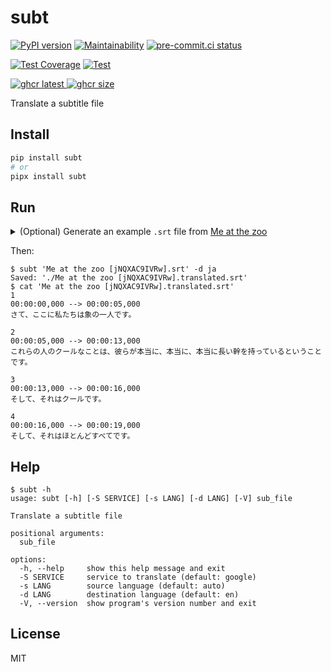# subt

[![PyPI version](
  <https://badge.fury.io/py/subt.svg>
  )](
  <https://badge.fury.io/py/subt>
) [![Maintainability](
  <https://api.codeclimate.com/v1/badges/a41545d7775b010ad9b2/maintainability>
  )](
  <https://codeclimate.com/github/eggplants/subt/maintainability>
) [![pre-commit.ci status](
  <https://results.pre-commit.ci/badge/github/eggplants/subt/master.svg>
  )](
  <https://results.pre-commit.ci/latest/github/eggplants/subt/master>
)

[![Test Coverage](
  <https://api.codeclimate.com/v1/badges/a41545d7775b010ad9b2/test_coverage>
  )](
  <https://codeclimate.com/github/eggplants/subt/test_coverage>
) [![Test](
  <https://github.com/eggplants/subt/actions/workflows/test.yml/badge.svg>
  )](
  <https://github.com/eggplants/subt/actions/workflows/test.yml>
)

[![ghcr latest](
  <https://ghcr-badge.egpl.dev/eggplants/subt/latest_tag?trim=major&label=latest>
 ) ![ghcr size](
  <https://ghcr-badge.egpl.dev/eggplants/subt/size>
)](
  <https://github.com/eggplants/subt/pkgs/container/subt>
)

Translate a subtitle file

## Install

```sh
pip install subt
# or
pipx install subt
```

## Run

<!-- markdownlint-disable MD033 -->
<details>

<summary> (Optional) Generate an example <code>.srt</code> file from <a href="https://www.youtube.com/watch?v=jNQXAC9IVRw">Me at the zoo</a> </summary>

```shellsession
$ yt-dlp 'https://www.youtube.com/watch?v=jNQXAC9IVRw'
$ whisper-ctranslate2 'Me at the zoo [jNQXAC9IVRw].mp4'
$ cat 'Me at the zoo [jNQXAC9IVRw].srt'
1
00:00:00,000 --> 00:00:05,000
Alright, so here we are, one of the elephants.

2
00:00:05,000 --> 00:00:13,000
The cool thing about these guys is that they have really, really, really long trunks.

3
00:00:13,000 --> 00:00:16,000
And that's cool.

4
00:00:16,000 --> 00:00:19,000
And that's pretty much all there is to say.
```

</details>
<!-- markdownlint-enable MD033 -->

Then:

```shellsession
$ subt 'Me at the zoo [jNQXAC9IVRw].srt' -d ja
Saved: './Me at the zoo [jNQXAC9IVRw].translated.srt'
$ cat 'Me at the zoo [jNQXAC9IVRw].translated.srt'
1
00:00:00,000 --> 00:00:05,000
さて、ここに私たちは象の一人です。

2
00:00:05,000 --> 00:00:13,000
これらの人のクールなことは、彼らが本当に、本当に、本当に長い幹を持っているということです。

3
00:00:13,000 --> 00:00:16,000
そして、それはクールです。

4
00:00:16,000 --> 00:00:19,000
そして、それはほとんどすべてです。
```

## Help

```shellsession
$ subt -h
usage: subt [-h] [-S SERVICE] [-s LANG] [-d LANG] [-V] sub_file

Translate a subtitle file

positional arguments:
  sub_file

options:
  -h, --help     show this help message and exit
  -S SERVICE     service to translate (default: google)
  -s LANG        source language (default: auto)
  -d LANG        destination language (default: en)
  -V, --version  show program's version number and exit
```

## License

MIT
